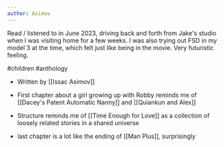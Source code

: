 ```yaml
---
author: Asimov
---
```


Read / listened to in June 2023, driving back and forth from Jake's studio when I was visiting home for a few weeks. I was also trying out FSD in my model 3 at the time, which felt just like being in the movie. Very futuristic feeling. 


#children #anthology


- Written by [[Issac Asimov]]
- First chapter about a girl growing up with Robby reminds me of [[Dacey's Patent Automatic Nanny]] and [[Quiankun and Alex]]
- Structure reminds me of [[Time Enough for Love]] as a collection of loosely related stories in a shared universe 

- last chapter is a lot like the ending of [[Man Plus]], surprisingly